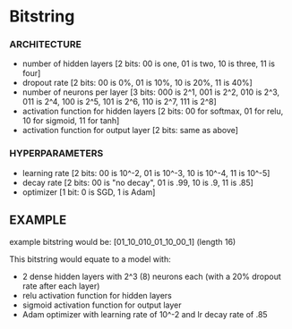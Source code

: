 # Bitstring

### ARCHITECTURE

- number of hidden layers [2 bits: 00 is one, 01 is two, 10 is three, 11 is four]
- dropout rate [2 bits: 00 is 0%, 01 is 10%, 10 is 20%, 11 is 40%]
- number of neurons per layer [3 bits: 000 is 2^1, 001 is 2^2, 010 is 2^3, 011 is 2^4, 100 is 2^5, 101 is 2^6, 110 is 2^7, 111 is 2^8]
- activation function for hidden layers [2 bits: 00 for softmax, 01 for relu, 10 for sigmoid, 11 for tanh]
- activation function for output layer [2 bits: same as above]

### HYPERPARAMETERS

- learning rate [2 bits: 00 is 10^-2, 01 is 10^-3, 10 is 10^-4, 11 is 10^-5]
- decay rate [2 bits: 00 is "no decay", 01 is .99, 10 is .9, 11 is .85]
- optimizer [1 bit: 0 is SGD, 1 is Adam]

## EXAMPLE

example bitstring would be: [01_10_010_01_10_00_1] (length 16)

This bitstring would equate to a model with:

- 2 dense hidden layers with 2^3 (8) neurons each (with a 20% dropout rate after each layer)
- relu activation function for hidden layers
- sigmoid activation function for output layer
- Adam optimizer with learning rate of 10^-2 and lr decay rate of .85
